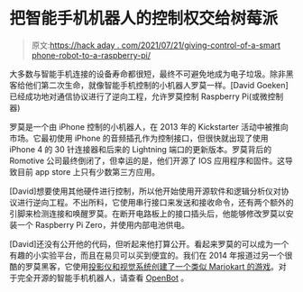 # 把智能手机机器人的控制权交给树莓派

> 原文:[https://hack aday . com/2021/07/21/giving-control-of-a-smart phone-robot-to-a-raspberry-pi/](https://hackaday.com/2021/07/21/giving-control-of-a-smartphone-robot-to-a-raspberry-pi/)

大多数与智能手机连接的设备寿命都很短，最终不可避免地成为电子垃圾。除非黑客给他们第二次生命，就像智能手机控制的小机器人罗莫一样。[David Goeken]已经成功地对通信协议进行了逆向工程，允许罗莫控制 Raspberry Pi(或微控制器)

罗莫是一个由 iPhone 控制的小机器人，在 2013 年的 Kickstarter 活动中被推向市场。它最初使用 iPhone 的音频插孔作为控制接口，但很快就出现了使用 iPhone 4 的 30 针连接器和后来的 Lightning 端口的更新版本。罗莫背后的 Romotive 公司最终倒闭了，但幸运的是，他们开源了 IOS 应用程序和固件。这导致目前 app store 上只有少数第三方应用。

[David]想要使用其他硬件进行控制，所以他开始使用开源软件和逻辑分析仪对协议进行逆向工程。不出所料，它使用串行接口来发送和接收命令，还有两个额外的引脚来检测连接和唤醒罗莫。在断开电路板上的接口插头后，他能够修改罗莫以安装一个 Raspberry Pi Zero，并使用内部电池供电。

[David]还没有公开他的代码，但听起来他打算公开。看起来罗莫的可以成为一个有趣的小实验平台，而且在易贝可以买到便宜的。我们在 2014 年报道过另一个很酷的罗莫黑客，它使用[投影仪和视觉系统创建了一个类似 Mariokart 的游戏](https://hackaday.com/2014/10/04/your-living-room-becomes-next-mario-kart-course/)。对于完全开源的智能手机机器人，请查看 [OpenBot](https://hackaday.com/2020/11/06/open-source-self-driving-smartphone-robot/) 。